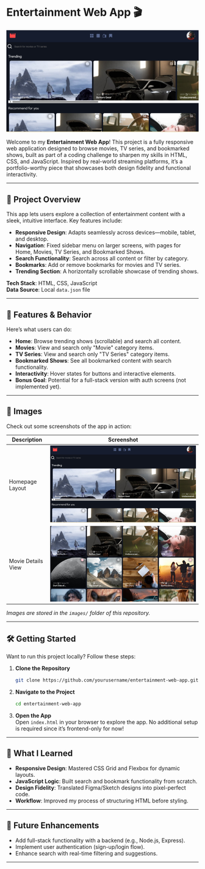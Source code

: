 # Entertainment Web App 🎬

![Project Banner](netflixcopy.png)

Welcome to my **Entertainment Web App**! This project is a fully responsive web application designed to browse movies, TV series, and bookmarked shows, built as part of a coding challenge to sharpen my skills in HTML, CSS, and JavaScript. Inspired by real-world streaming platforms, it’s a portfolio-worthy piece that showcases both design fidelity and functional interactivity.

---

## 🌟 Project Overview

This app lets users explore a collection of entertainment content with a sleek, intuitive interface. Key features include:

- **Responsive Design**: Adapts seamlessly across devices—mobile, tablet, and desktop.
- **Navigation**: Fixed sidebar menu on larger screens, with pages for Home, Movies, TV Series, and Bookmarked Shows.
- **Search Functionality**: Search across all content or filter by category.
- **Bookmarks**: Add or remove bookmarks for movies and TV series.
- **Trending Section**: A horizontally scrollable showcase of trending shows.

**Tech Stack**: HTML, CSS, JavaScript  
**Data Source**: Local `data.json` file

---

## 🎯 Features & Behavior

Here’s what users can do:

- **Home**: Browse trending shows (scrollable) and search all content.
- **Movies**: View and search only "Movie" category items.
- **TV Series**: View and search only "TV Series" category items.
- **Bookmarked Shows**: See all bookmarked content with search functionality.
- **Interactivity**: Hover states for buttons and interactive elements.
- **Bonus Goal**: Potential for a full-stack version with auth screens (not implemented yet).

---

## 📸 Images

Check out some screenshots of the app in action:

| Description            | Screenshot                           |
|------------------------|--------------------------------------|
| Homepage Layout        | ![Homepage](netflixcopy.png)  |
| Movie Details View     | ![Movie View](netflixcopy2.png) |

*Images are stored in the `images/` folder of this repository.*

---

## 🛠️ Getting Started

Want to run this project locally? Follow these steps:

1. **Clone the Repository**  
   ```bash
   git clone https://github.com/yourusername/entertainment-web-app.git
   ```

2. **Navigate to the Project**  
   ```bash
   cd entertainment-web-app
   ```

3. **Open the App**  
   Open `index.html` in your browser to explore the app. No additional setup is required since it’s frontend-only for now!

---


## 🧠 What I Learned

- **Responsive Design**: Mastered CSS Grid and Flexbox for dynamic layouts.
- **JavaScript Logic**: Built search and bookmark functionality from scratch.
- **Design Fidelity**: Translated Figma/Sketch designs into pixel-perfect code.
- **Workflow**: Improved my process of structuring HTML before styling.

---

## 🔮 Future Enhancements

- Add full-stack functionality with a backend (e.g., Node.js, Express).
- Implement user authentication (sign-up/login flow).
- Enhance search with real-time filtering and suggestions.

---
